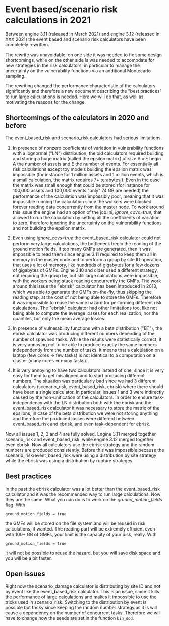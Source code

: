 Event based/scenario risk calculations in 2021
==============================================

Between engine 3.11 (released in March 2021) and engine 3.12 (released
in XXX 2021) the event based and scenario risk calculators have been
completely rewritten.

The rewrite was unavoidable: on one side it was needed to fix some
design shortcomings, while on the other side is was needed to
accomodate for new strategies in the risk calculators, in particular
to manage the uncertainty on the vulnerability functions via an
additional Montecarlo sampling.

The rewriting changed the performance characteristic of the calculators
significantly and therefore a new document describing the "best practices"
to run large calculations is needed. Here we will do that, as well as
motivating the reasons for the change.

Shortcomings of the calculators in 2020 and before
--------------------------------------------------

The event_based_risk and scenario_risk calculators had serious limitations.

1. In presence of nonzero coefficients of variation in vulnerability
functions with a lognormal ("LN") distribution, the old calculators
required building and storing a huge matrix (called the epsilon matrix)
of size A x E begin A the number of assets and E the number of events.
For essentially all risk calculations except toy models building the
epsilon matrix was impossible (for instance for 1 million assets and 1
million events, which is a small calculation, the matrix requires 7+
terabytes!). Even in the case the matrix was small enough that could be
stored (for instance for 100,000 assets and 100,000 events "only" 74 GB
are needed) the performance of the calculation was impossibly poor,
meaning that it was impossible running the calculation since the workers
were blocked forever reading data concurrently from the master node.
To work around this issue the engine had an option of the job.ini,
*ignore_covs=true*, that allowed to run the calculation by setting all
the coefficients of variation to zero, therefore ignoring the uncertainty
on the vulnerability functions and not building the epsilon matrix.

2. Even using *ignore_covs=true* the event_based_risk calculator could not
perform very large calculations, the bottleneck begin the reading of the
ground motion fields. If too many GMFs are generated, then it was impossible
to read them since engine 3.11 required to keep them all in memory in the
master node and to perform a group by site ID operation, that uses a lot
of memory, like hundreds of gigabytes for a few dozens of gigabytes of GMFs.
Engine 3.10 and older used a different strategy, not requiring the group by,
but still large calculations were impossible, with the workers being stuck
reading concurrently the GMFs.
The work around this issue the "ebrisk" calculator has been introduced in
2018, which was able to generate the GMFs on-the-fly, thus skipping the
reading step, at the cost of not being able to store the GMFs. Therefore
it was impossible to reuse the same hazard for performing different risk
calculations. The "ebrisk" calculator had other limitations too, like
not being able to compute the average losses for each realization, nor
the quantiles, but only the mean average losses.

3. In presence of vulnerability functions with a beta distribution ("BT"),
the ebrisk calculator was producing different numbers depending of the
number of spawned tasks. While the results were statistically correct,
it is very annoying not to be able to produce exactly the same numbers
independently from the number of tasks. It means that a calculation on a
laptop (few cores => few tasks) is not identical to a computation on a
cluster (many cores => many tasks).

4. It is very annoying to have two calculators instead of one, since it
is very easy for them to get misaligned and to start producing different
numbers. The situation was particularly bad since we had 3 different
calculators (scenario_risk, event_based_risk, ebrisk) where there should
have been a single calculator. In particular, issues 1 and 3 were indirectly
caused by the non-unification of the calculators. In order to ensure
task-independency with the LN distribution both with the ebrisk and the
event_based_risk calculator it was necessary to store the matrix of the
epsilons; in case of the beta distribution we were not storing anything
and therefore the produced losses were different between event_based_risk
and ebrisk, and even task-dependent for ebrisk.

Now all issues 1, 2, 3 and 4 are fully solved. Engine 3.11 merged together
scenario_risk and event_based_risk, while engine 3.12 merged together even
ebrisk. Now all calculators use the ebrisk strategy and the random numbers
are produced consistently. Before this was impossible because the
scenario_risk/event_based_risk were using a distribution by site strategy
while the ebrisk was using a distribution by rupture strategey.

Best practices
-----------------------------

In the past the ebrisk calculator was a lot better than the event_based_risk
calculator and it was the recommended way to run large calculations. Now
they are the same. What you can do is to work on the *ground_motion_fields*
flag. With

`ground_motion_fields = true`

the GMFs will be stored on the file system and will be reused in risk
calculations, if wanted. The reading part will be extremely efficient
even with 100+ GB of GMFs, your limit is the capacity of your disk, really.
With

`ground_motion_fields = true`

it will not be possible to reuse the hazard, but you will save disk space
and you will be a bit faster.


Open issues
-------------------

Right now the scenario_damage calculator is distributing by site ID and not
by event like the event_based_risk calculator. This is an issue, since it
kills the performance of large calculations and makes it impossible to
use the tricks used in scenario_risk. Switching to the distribution by
event is possible but tricky since keeping the random number strategy as it
is will cause a dependency on the number of concurrent tasks. Therefore we
will have to change how the seeds are set in the function `bin_ddd`.
